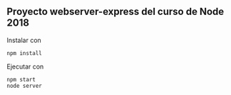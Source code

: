 ## Proyecto webserver-express del curso de Node 2018

Instalar con

```
npm install
```

Ejecutar con

```
npm start
node server
```
